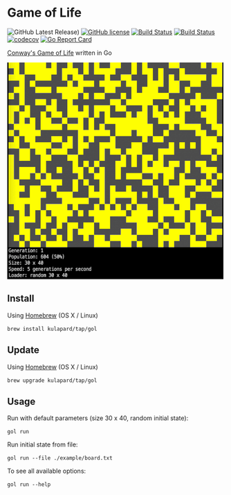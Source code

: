 # Game of Life

![GitHub Latest Release)](https://img.shields.io/github/v/release/kulapard/gol?logo=github)
[![GitHub license](https://img.shields.io/badge/license-MIT-blue.svg)](https://github.com/kulapard/gol/blob/master/LICENSE)
[![Build Status](https://github.com/kulapard/gol/actions/workflows/release.yml/badge.svg)](https://github.com/kulapard/gol/actions/workflows/release.yml)
[![Build Status](https://github.com/kulapard/gol/actions/workflows/ci.yml/badge.svg)](https://github.com/kulapard/gol/actions/workflows/release.yml)
[![codecov](https://codecov.io/github/kulapard/gol/graph/badge.svg?token=Z9SAAI8VQ4)](https://codecov.io/github/kulapard/gol)
[![Go Report Card](https://goreportcard.com/badge/github.com/kulapard/gol)](https://goreportcard.com/report/github.com/kulapard/gol)

[Conway's Game of Life](https://en.wikipedia.org/wiki/Conway%27s_Game_of_Life) written in Go

![screencast](assets/gol_random_30x40.gif)

## Install ##

Using [Homebrew](https://brew.sh/) (OS X / Linux)

```shell
brew install kulapard/tap/gol
```

## Update ##

Using [Homebrew](https://brew.sh/) (OS X / Linux)

```shell
brew upgrade kulapard/tap/gol
```

## Usage ##

Run with default parameters (size 30 x 40, random initial state):

```shell
gol run
```

Run initial state from file:

```shell
gol run --file ./example/board.txt
```

To see all available options:

```shell
gol run --help
```